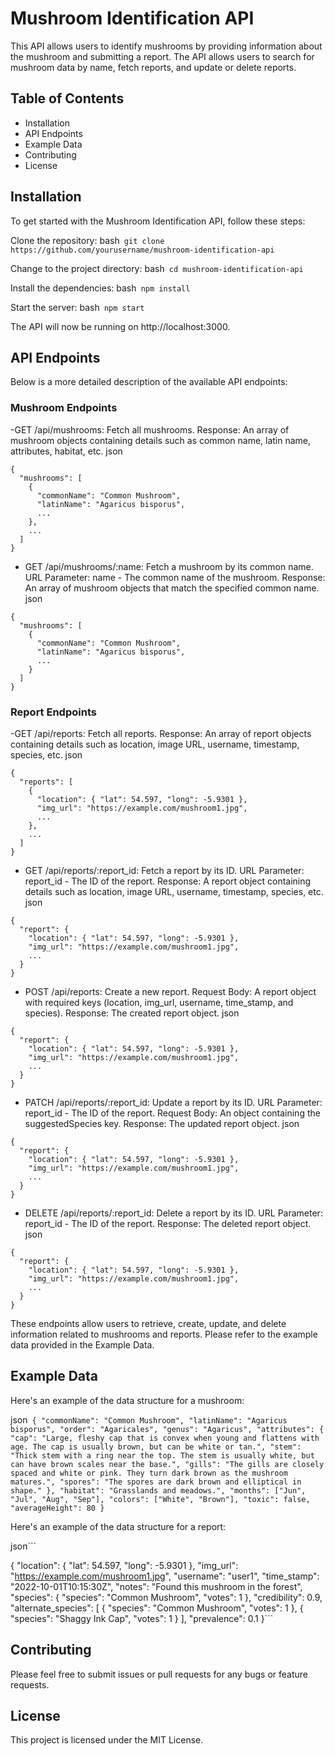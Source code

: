 # Mushroom Identification API
This API allows users to identify mushrooms by providing information about the mushroom and submitting a report. The API allows users to search for mushroom data by name, fetch reports, and update or delete reports.

## Table of Contents
- Installation
- API Endpoints
- Example Data
- Contributing
- License

## Installation
To get started with the Mushroom Identification API, follow these steps:

Clone the repository:
bash```
git clone https://github.com/yourusername/mushroom-identification-api```

Change to the project directory:
bash```
cd mushroom-identification-api```

Install the dependencies:
bash```
npm install```

Start the server:
bash```
npm start```

The API will now be running on http://localhost:3000.

## API Endpoints
Below is a more detailed description of the available API endpoints:

### Mushroom Endpoints
-GET /api/mushrooms: Fetch all mushrooms.
Response: An array of mushroom objects containing details such as common name, latin name, attributes, habitat, etc.
json
```
{
  "mushrooms": [
    {
      "commonName": "Common Mushroom",
      "latinName": "Agaricus bisporus",
      ...
    },
    ...
  ]
}
```
- GET /api/mushrooms/:name: Fetch a mushroom by its common name.
URL Parameter: name - The common name of the mushroom.
Response: An array of mushroom objects that match the specified common name.
json
```
{
  "mushrooms": [
    {
      "commonName": "Common Mushroom",
      "latinName": "Agaricus bisporus",
      ...
    }
  ]
}
```
### Report Endpoints
-GET /api/reports: Fetch all reports.
Response: An array of report objects containing details such as location, image URL, username, timestamp, species, etc.
json
```
{
  "reports": [
    {
      "location": { "lat": 54.597, "long": -5.9301 },
      "img_url": "https://example.com/mushroom1.jpg",
      ...
    },
    ...
  ]
}
```
- GET /api/reports/:report_id: Fetch a report by its ID.
URL Parameter: report_id - The ID of the report.
Response: A report object containing details such as location, image URL, username, timestamp, species, etc.
json
```
{
  "report": {
    "location": { "lat": 54.597, "long": -5.9301 },
    "img_url": "https://example.com/mushroom1.jpg",
    ...
  }
}
```
- POST /api/reports: Create a new report.
Request Body: A report object with required keys (location, img_url, username, time_stamp, and species).
Response: The created report object.
json
```
{
  "report": {
    "location": { "lat": 54.597, "long": -5.9301 },
    "img_url": "https://example.com/mushroom1.jpg",
    ...
  }
}
```
- PATCH /api/reports/:report_id: Update a report by its ID.
URL Parameter: report_id - The ID of the report.
Request Body: An object containing the suggestedSpecies key.
Response: The updated report object.
json
```
{
  "report": {
    "location": { "lat": 54.597, "long": -5.9301 },
    "img_url": "https://example.com/mushroom1.jpg",
    ...
  }
}
```
- DELETE /api/reports/:report_id: Delete a report by its ID.
URL Parameter: report_id - The ID of the report.
Response: The deleted report object.
json
```
{
  "report": {
    "location": { "lat": 54.597, "long": -5.9301 },
    "img_url": "https://example.com/mushroom1.jpg",
    ...
  }
}
```
These endpoints allow users to retrieve, create, update, and delete information related to mushrooms and reports. Please refer to the example data provided in the Example Data.

## Example Data
Here's an example of the data structure for a mushroom:

json```
{
  "commonName": "Common Mushroom",
  "latinName": "Agaricus bisporus",
  "order": "Agaricales",
  "genus": "Agaricus",
  "attributes": {
    "cap": "Large, fleshy cap that is convex when young and flattens with age. The cap is usually brown, but can be white or tan.",
    "stem": "Thick stem with a ring near the top. The stem is usually white, but can have brown scales near the base.",
    "gills": "The gills are closely spaced and white or pink. They turn dark brown as the mushroom matures.",
    "spores": "The spores are dark brown and elliptical in shape."
  },
  "habitat": "Grasslands and meadows.",
  "months": ["Jun", "Jul", "Aug", "Sep"],
  "colors": ["White", "Brown"],
  "toxic": false,
  "averageHeight": 80
}```

Here's an example of the data structure for a report:

json```

{
  "location": { "lat": 54.597, "long": -5.9301 },
  "img_url": "https://example.com/mushroom1.jpg",
  "username": "user1",
  "time_stamp": "2022-10-01T10:15:30Z",
  "notes": "Found this mushroom in the forest",
  "species": { "species": "Common Mushroom", "votes": 1 },
  "credibility": 0.9,
  "alternate_species": [
    { "species": "Common Mushroom", "votes": 1 },
    { "species": "Shaggy Ink Cap", "votes": 1 }
  ],
  "prevalence": 0.1
}```

## Contributing
Please feel free to submit issues or pull requests for any bugs or feature requests.

## License
This project is licensed under the MIT License.
